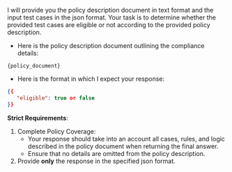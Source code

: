 I will provide you the policy description document in text format and the input test cases in the json format. 
Your task is to determine whether the provided test cases are eligible or not according to the provided policy description. 

* Here is the policy description document outlining the compliance details:
```text
{policy_document}
```

* Here is the format in which I expect your response:
```json
{{
   "eligible": true or false
}}
```

**Strict Requirements**:

1. Complete Policy Coverage:
    * Your response should take into an account all cases, rules, and logic described in the policy document when returning the final answer.
    * Ensure that no details are omitted from the policy description.
2. Provide **only** the response in the specified json format.
